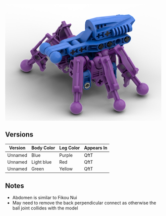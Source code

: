 ![](electric-spider.png)

Versions
--------
| Version | Body Color | Leg Color | Appears In |
|-|-|-|-|
| Unnamed | Blue | Purple | QftT |
| Unnamed | Light blue | Red | QftT |
| Unnamed | Green | Yellow | QftT |

Notes
-----
* Abdomen is similar to Fikou Nui
* May need to remove the back perpendicular connect as otherwise the ball joint collides with the model